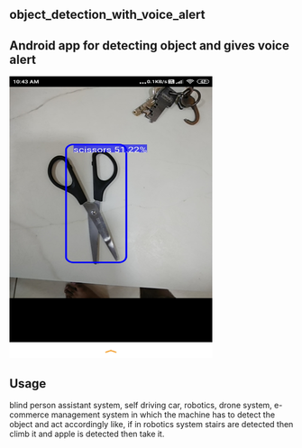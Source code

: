 ## object_detection_with_voice_alert

## Android app for detecting object and gives voice alert  
<img src="app/src/main/res/drawable/outputdemo2.jpg" width="360" height="500">

## Usage
blind person assistant system, self driving car, robotics, drone system, e-commerce management system in which the machine has to detect the object and act accordingly like, if in robotics system stairs are detected then climb it and apple is detected then take it.

